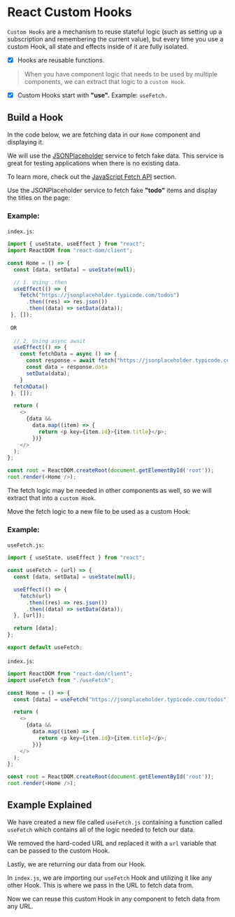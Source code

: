 # React Custom Hooks

`Custom Hooks` are a mechanism to reuse stateful logic (such as setting up a subscription and remembering the current value), but every time you use a custom Hook, all state and effects inside of it are fully isolated.

- [x] Hooks are reusable functions.

> When you have component logic that needs to be used by multiple components, we can extract that logic to a `custom Hook`.

- [x] Custom Hooks start with **"use".** Example: `useFetch.`

## Build a Hook

In the code below, we are fetching data in our `Home` component and displaying it.

We will use the <a href="https://jsonplaceholder.typicode.com/">JSONPlaceholder</a> service to fetch fake data. This service is great for testing applications when there is no existing data.

To learn more, check out the <a href="https://www.w3schools.com/js/js_api_fetch.asp">JavaScript Fetch API</a> section.

Use the JSONPlaceholder service to fetch fake **"todo"** items and display the titles on the page:

### Example:

`index.js`:

```js
import { useState, useEffect } from "react";
import ReactDOM from "react-dom/client";

const Home = () => {
  const [data, setData] = useState(null);

  // 1. Using .then
  useEffect(() => {
    fetch("https://jsonplaceholder.typicode.com/todos")
      .then((res) => res.json())
      .then((data) => setData(data));
 }, []);
 
 OR
 
  // 2. Using async await
  useEffect(() => {
    const fetchData = async () => {
      const response = await fetch("https://jsonplaceholder.typicode.com/todos")
      const data = response.data
      setData(data);
    }
  fetchData()
 }, []);

  return (
    <>
      {data &&
        data.map((item) => {
          return <p key={item.id}>{item.title}</p>;
        })}
    </>
  );
};

const root = ReactDOM.createRoot(document.getElementById('root'));
root.render(<Home />);
```

The fetch logic may be needed in other components as well, so we will extract that into a `custom Hook`.

Move the fetch logic to a new file to be used as a custom Hook:

### Example:

`useFetch.js`:

```js
import { useState, useEffect } from "react";

const useFetch = (url) => {
  const [data, setData] = useState(null);

  useEffect(() => {
    fetch(url)
      .then((res) => res.json())
      .then((data) => setData(data));
  }, [url]);

  return [data];
};

export default useFetch;
```

`index.js`:

```js
import ReactDOM from "react-dom/client";
import useFetch from "./useFetch";

const Home = () => {
  const [data] = useFetch("https://jsonplaceholder.typicode.com/todos");

  return (
    <>
      {data &&
        data.map((item) => {
          return <p key={item.id}>{item.title}</p>;
        })}
    </>
  );
};

const root = ReactDOM.createRoot(document.getElementById('root'));
root.render(<Home />);
```

## Example Explained

We have created a new file called `useFetch.js` containing a function called `useFetch` which contains all of the logic needed to fetch our data.

We removed the hard-coded URL and replaced it with a `url` variable that can be passed to the custom Hook.

Lastly, we are returning our data from our Hook.

In `index.js`, we are importing our `useFetch` Hook and utilizing it like any other Hook. This is where we pass in the URL to fetch data from.

Now we can reuse this custom Hook in any component to fetch data from any URL.



